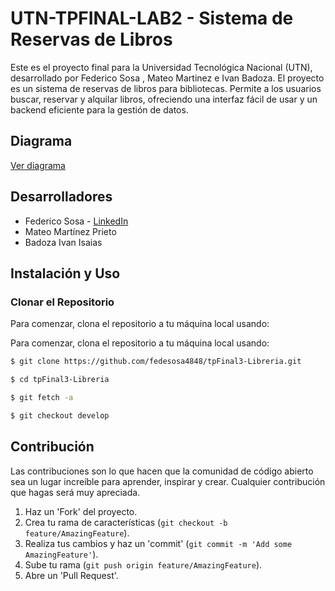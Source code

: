 # UTN-TPFINAL-LAB2 - Sistema de Reservas de Libros

Este es el proyecto final para la Universidad Tecnológica Nacional (UTN), desarrollado por Federico Sosa , Mateo Martinez e Ivan Badoza. El proyecto es un sistema de reservas de libros para bibliotecas. Permite a los usuarios buscar, reservar y alquilar libros, ofreciendo una interfaz fácil de usar y un backend eficiente para la gestión de datos.

## Diagrama

[Ver diagrama](https://drive.google.com/file/d/1jNlrDUaZSbxbuZqhDYndvDurd2DANxV5/view?usp=sharing)

## Desarrolladores

- Federico Sosa - [LinkedIn](https://www.linkedin.com/in/federico-sosa-533512239/)
- Mateo Martínez Prieto
- Badoza Ivan Isaias

## Instalación y Uso

### Clonar el Repositorio
Para comenzar, clona el repositorio a tu máquina local usando:


Para comenzar, clona el repositorio a tu máquina local usando:
```sh
$ git clone https://github.com/fedesosa4848/tpFinal3-Libreria.git
```
```sh
$ cd tpFinal3-Libreria
```
```sh
$ git fetch -a
```
```sh
$ git checkout develop
```

## Contribución
Las contribuciones son lo que hacen que la comunidad de código abierto sea un lugar increíble para aprender, inspirar y crear. Cualquier contribución que hagas será muy apreciada.

1. Haz un 'Fork' del proyecto.
2. Crea tu rama de características (`git checkout -b feature/AmazingFeature`).
3. Realiza tus cambios y haz un 'commit' (`git commit -m 'Add some AmazingFeature'`).
4. Sube tu rama (`git push origin feature/AmazingFeature`).
5. Abre un 'Pull Request'.
